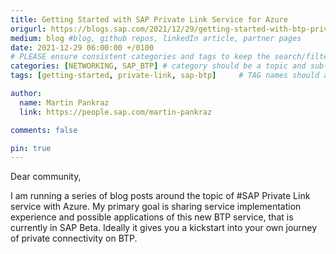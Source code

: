 ```yaml
---
title: Getting Started with SAP Private Link Service for Azure
origurl: https://blogs.sap.com/2021/12/29/getting-started-with-btp-private-link-service-for-azure/
medium: blog #blog, github repos, linkedIn article, partner pages
date: 2021-12-29 06:00:00 +/0100
# PLEASE ensure consistent categories and tags to keep the search/filtering meaningful!
categories: [NETWORKING, SAP_BTP] # category should be a topic and sub-category primary product
tags: [getting-started, private-link, sap-btp]     # TAG names should always be lowercase

author:
  name: Martin Pankraz
  link: https://people.sap.com/martin-pankraz

comments: false

pin: true
---
```


Dear community,

I am running a series of blog posts around the topic of #SAP Private Link service with Azure. My primary goal is sharing service implementation experience and possible applications of this new BTP service, that is currently in SAP Beta. Ideally it gives you a kickstart into your own journey of private connectivity on BTP.
